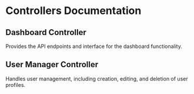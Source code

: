 # Controllers Documentation

## Dashboard Controller
Provides the API endpoints and interface for the dashboard functionality.

## User Manager Controller
Handles user management, including creation, editing, and deletion of user profiles.
